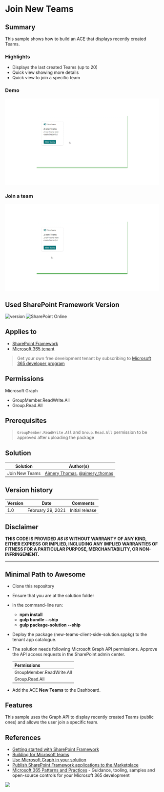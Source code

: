 # Join New Teams

## Summary

This sample shows how to build an ACE that displays recently created Teams.

### Highlights

- Displays the last created Teams (up to 20) 
- Quick view showing more details
- Quick view to join a specific team

### Demo

![Demo1](./assets/Demo1.gif)

### Join a team

![Demo2](./assets/Demo2.gif)

## Used SharePoint Framework Version

![version](https://img.shields.io/badge/version-1.14-green.svg)
![SharePoint Online](https://img.shields.io/badge/SharePoint-Online-yellow.svg)

## Applies to

- [SharePoint Framework](https://aka.ms/spfx)
- [Microsoft 365 tenant](https://docs.microsoft.com/en-us/sharepoint/dev/spfx/set-up-your-developer-tenant)

> Get your own free development tenant by subscribing to [Microsoft 365 developer program](http://aka.ms/o365devprogram)

## Permissions
Microsoft Graph
- GroupMember.ReadWrite.All
- Group.Read.All

## Prerequisites

> `GroupMember.ReadWrite.All` and `Group.Read.All` permission to be approved after uploading the package

## Solution

Solution|Author(s)
--------|---------
Join New Teams | [Aimery Thomas](https://github.com/a1mery), [@aimery_thomas](https://twitter.com/aimery_thomas)

## Version history

Version|Date|Comments
-------|----|--------
1.0|February 29, 2021|Initial release

## Disclaimer

**THIS CODE IS PROVIDED *AS IS* WITHOUT WARRANTY OF ANY KIND, EITHER EXPRESS OR IMPLIED, INCLUDING ANY IMPLIED WARRANTIES OF FITNESS FOR A PARTICULAR PURPOSE, MERCHANTABILITY, OR NON-INFRINGEMENT.**

---

## Minimal Path to Awesome

- Clone this repository
- Ensure that you are at the solution folder
- in the command-line run:
  - **npm install**
  - **gulp bundle --ship**
  - **gulp package-solution --ship**
- Deploy the package (new-teams-client-side-solution.sppkg) to the tenant app catalogue.
- The solution needs following Microsoft Graph API permissions. Approve the API access requests in the SharePoint admin center.

  | Permissions               |
  |---------------------------|
  | GroupMember.ReadWrite.All |
  | Group.Read.All            |


- Add the ACE **New Teams** to the Dashboard.

## Features

This sample uses the Graph API to display recently created Teams (public ones) and allows the user join a specific team.


## References

- [Getting started with SharePoint Framework](https://docs.microsoft.com/en-us/sharepoint/dev/spfx/set-up-your-developer-tenant)
- [Building for Microsoft teams](https://docs.microsoft.com/en-us/sharepoint/dev/spfx/build-for-teams-overview)
- [Use Microsoft Graph in your solution](https://docs.microsoft.com/en-us/sharepoint/dev/spfx/web-parts/get-started/using-microsoft-graph-apis)
- [Publish SharePoint Framework applications to the Marketplace](https://docs.microsoft.com/en-us/sharepoint/dev/spfx/publish-to-marketplace-overview)
- [Microsoft 365 Patterns and Practices](https://aka.ms/m365pnp) - Guidance, tooling, samples and open-source controls for your Microsoft 365 development

<img src="https://telemetry.sharepointpnp.com/sp-dev-fx-aces/samples/PrimaryTextCard-Graph-JoinNewTeams" />